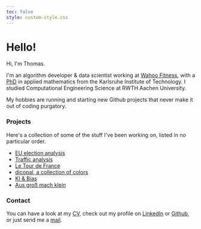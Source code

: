 ```yaml
---
toc: false
style: custom-style.css
---
```


# Hello!

Hi, I'm Thomas.

I'm an algorithm developer & data scientist working at [Wahoo Fitness](http://wahoofitness.com), with a [PhD](https://publikationen.bibliothek.kit.edu/1000128846) in applied mathematics from the Karlsruhe Institute of Technology. I studied Computational Engineering Science at RWTH Aachen University. 

My hobbies are running and starting new Github projects that never make it out of coding purgatory.

### Projects

Here's a collection of some of the stuff I've been working on, listed in no particular order.

* [EU election analysis](https://camminady.dev/posts/elections)
* [Traffic analysis](https://staustau.de)
* [Le Tour de France](https://github.com/thomascamminady/LeTourDataSet)
* [dicopal, a collection of colors](https://camminady.dev/dicopal/)
* [KI & Bias](https://camminady.dev/scienceforfuture2023/scienceforfuture2023.html#/title-slide)
* [Aus groß mach klein](https://camminady.dev/gross-mach-klein/)

### Contact

You can have a look at my [CV](https://camminady.dev/cv), check out my profile on [LinkedIn](https://www.linkedin.com/in/camminady/) or [Github](https://github.com/thomascamminady), or just send me a [mail](mailto:scarab73_tutors@icloud.com).
